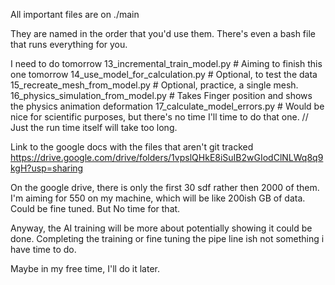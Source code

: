 All important files are on ./main 

They are named in the order that you'd use them. 
There's even a bash file that runs everything for you.

I need to do tomorrow
13_incremental_train_model.py   # Aiming to finish this one tomorrow
14_use_model_for_calculation.py # Optional, to test the data
15_recreate_mesh_from_model.py  # Optional, practice, a single mesh. 
16_physics_simulation_from_model.py # Takes Finger position and shows the physics animation deformation
17_calculate_model_errors.py    # Would be nice for scientific purposes, but there's no time I'll time to do that one. 
// Just the run time itself will take too long.

Link to the google docs with the files that aren't git tracked
https://drive.google.com/drive/folders/1vpslQHkE8iSuIB2wGIodClNLWq8q9kgH?usp=sharing


On the google drive, there is only the first 30 sdf rather then 2000 of them. I'm aiming for 550 on my machine, which will be like 200ish GB of 
data. Could be fine tuned. But No time for that.

Anyway, the AI training will be more about potentially showing it could be done. Completing the training or fine tuning the pipe line ish
not something i have time to do. 

Maybe in my free time, I'll do it later.
